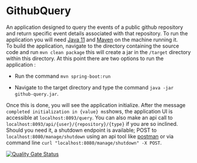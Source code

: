 # GithubQuery
An application designed to query the events of a public github repository and return specific event details associated with that repository.
To run the application you will need [Java 11](https://adoptopenjdk.net) and [Maven](https://maven.apache.org/download.cgi) on the machine running it.  
To build the application, navigate to the directory containing the source code and run `mvn clean package` this will create a jar in the `/target` directory
within this directory. 
At this point there are two options to run the application :

* Run the command `mvn spring-boot:run`

* Navigate to the target directory and type the command `java -jar github-query.jar`.

Once this is done, you will see the application initialize. After the message `completed initialization in {value} ms`shows, the application 
UI is accessible at `localhost:8093/query`. You can also make an api call to `localhost:8093/api/{user}/{repository}/{type}` if you are so inclined.
Should you need it, a shutdown endpoint is available; POST to `localhost:8080/manage/shutdown` using an api tool like
[postman](https://www.postman.com) or via command line `curl "localhost:8080/manage/shutdown" -X POST`.

[![Quality Gate Status](https://sonarcloud.io/api/project_badges/measure?project=meegs2369_service-point&metric=alert_status)](https://sonarcloud.io/dashboard?id=meegs2369_github-query)
